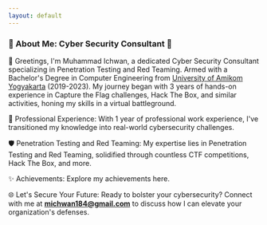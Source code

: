 ```yaml
---
layout: default
---
```

### 🔐 About Me: Cyber Security Consultant 🔐
👋 Greetings, I'm Muhammad Ichwan, a dedicated Cyber Security Consultant specializing in Penetration Testing and Red Teaming. Armed with a Bachelor's Degree in Computer Engineering from [University of Amikom Yogyakarta](https://www.amikom.ac.id) (2019-2023). My journey began with 3 years of hands-on experience in Capture the Flag challenges, Hack The Box, and similar activities, honing my skills in a virtual battleground.

💼 Professional Experience: With 1 year of professional work experience, I've transitioned my knowledge into real-world cybersecurity challenges.

🛡️ Penetration Testing and Red Teaming: My expertise lies in Penetration Testing and Red Teaming, solidified through countless CTF competitions, Hack The Box, and more.

✨ Achievements: Explore my achievements here.

🌐 Let's Secure Your Future: Ready to bolster your cybersecurity? Connect with me at **michwan184@gmail.com** to discuss how I can elevate your organization's defenses.




